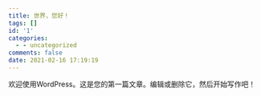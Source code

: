 ```yaml
---
title: 世界，您好！
tags: []
id: '1'
categories:
  - - uncategorized
comments: false
date: 2021-02-16 17:19:19
---
```


欢迎使用WordPress。这是您的第一篇文章。编辑或删除它，然后开始写作吧！
